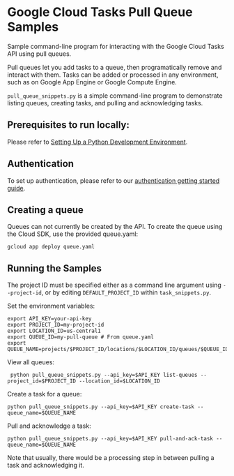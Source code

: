 # Google Cloud Tasks Pull Queue Samples

Sample command-line program for interacting with the Google Cloud Tasks API
using pull queues.

Pull queues let you add tasks to a queue, then programatically remove and
interact with them. Tasks can be added or processed in any environment,
such as on Google App Engine or Google Compute Engine.

`pull_queue_snippets.py` is a simple command-line program to demonstrate listing queues,
 creating tasks, and pulling and acknowledging tasks.

## Prerequisites to run locally:

Please refer to [Setting Up a Python Development Environment](https://cloud.google.com/python/setup).

## Authentication

To set up authentication, please refer to our
[authentication getting started guide](https://cloud.google.com/docs/authentication/getting-started).

## Creating a queue

Queues can not currently be created by the API. To create the queue using the Cloud SDK, use
the provided queue.yaml:

    gcloud app deploy queue.yaml

## Running the Samples

The project ID must be specified either as a command line argument using `--project-id`, or by
editing `DEFAULT_PROJECT_ID` within `task_snippets.py`.

Set the environment variables:

    export API_KEY=your-api-key
    export PROJECT_ID=my-project-id
    export LOCATION_ID=us-central1
    export QUEUE_ID=my-pull-queue # From queue.yaml
    export QUEUE_NAME=projects/$PROJECT_ID/locations/$LOCATION_ID/queues/$QUEUE_ID

View all queues:

     python pull_queue_snippets.py --api_key=$API_KEY list-queues --project_id=$PROJECT_ID --location_id=$LOCATION_ID

Create a task for a queue:

    python pull_queue_snippets.py --api_key=$API_KEY create-task --queue_name=$QUEUE_NAME

Pull and acknowledge a task:

    python pull_queue_snippets.py --api_key=$API_KEY pull-and-ack-task --queue_name=$QUEUE_NAME

Note that usually, there would be a processing step in between pulling a task and acknowledging it.

